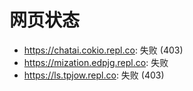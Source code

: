 # 网页状态
- https://chatai.cokio.repl.co: 失败 (403)
- https://mization.edpjg.repl.co: 失败
- https://ls.tpjow.repl.co: 失败 (403)
